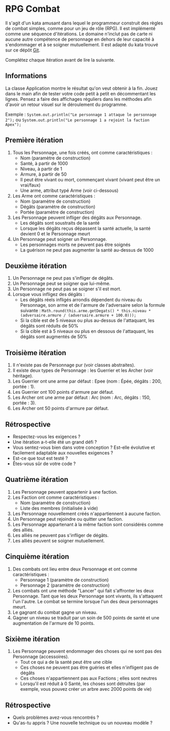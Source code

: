 # RPG Combat

Il s'agit d'un kata amusant dans lequel le programmeur construit des règles de combat simples, comme 
pour un jeu de rôle (RPG). Il est implémenté comme une séquence d'itérations. Le domaine n'inclut pas 
de carte ni aucune autre compétence de personnage en dehors de leur capacité à s'endommager et à se 
soigner mutuellement. Il est adapté du kata trouvé sur ce dépôt [Git](https://github.com/ardalis/kata-catalog).

Complétez chaque itération avant de lire la suivante.

## Informations
La classe Application montre le résultat qu'on veut obtenir à la fin. Jouez dans le main afin de tester votre code petit à petit en décommentant les lignes.
Pensez a faire des affichages réguliers dans les méthodes afin d'avoir un retour visuel sur le déroulement du programme.

Exemple : `System.out.println("Le personnage 1 attaque le personnage 2");` ou `System.out.println("Le personnage 1 a rejoint la faction Apex");`

## Première itération
1) Tous les Personnage, une fois créés, ont comme caractéristiques :
   - Nom (paramètre de construction)
   - Santé, à partir de 1000
   - Niveau, à partir de 1
   - Armure, à partir de 50
   - Il peut être vivant ou mort, commençant vivant (vivant peut être un vrai/faux)
   - Une arme, attribut typé Arme (voir ci-dessous)
2) Les Arme ont comme caractéristiques :
   - Nom (paramètre de construction)
   - Dégâts (paramètre de construction)
   - Portée (paramètre de construction)
3) Les Personnage peuvent infliger des dégâts aux Personnage. 
   - Les dégâts sont soustraits de la santé
   - Lorsque les dégâts reçus dépassent la santé actuelle, la santé devient 0 et le Personnage meurt
4) Un Personnage peut soigner un Personnage. 
   - Les personnages morts ne peuvent pas être soignés
   - La guérison ne peut pas augmenter la santé au-dessus de 1000

## Deuxième itération
1) Un Personnage ne peut pas s'infliger de dégâts.
2) Un Personnage peut se soigner que lui-même.
3) Un Personnage ne peut pas se soigner s'il est mort.
4) Lorsque vous infligez des dégâts :
   - Les dégâts réels infligés arrondis dépendent du niveau du Personnage, son arme et de l'armure de l'adversaire selon la formule suivante :
   `Math.round(this.arme.getDegats() * this.niveau * (adversaire.armure / (adversaire.armure + 100.0)));`
   - Si la cible est de 5 niveaux ou plus au-dessus de l'attaquant, les dégâts sont réduits de 50%
   - Si la cible est à 5 niveaux ou plus en dessous de l'attaquant, les dégâts sont augmentés de 50%

## Troisième itération
1) Il n'existe pas de Personnage pur (voir classes abstraites).
2) Il existe deux types de Personnage : les Guerrier et les Archer (voir héritage).
3) Les Guerrier ont une arme par défaut : Epee (nom : Épée, dégâts : 200, portée : 1).
4) Les Guerrier ont 100 points d'armure par défaut.
5) Les Archer ont une arme par défaut : Arc (nom : Arc, dégâts : 150, portée : 3).
6) Les Archer ont 50 points d'armure par défaut.

## Rétrospective
- Respectez-vous les exigences ? 
- Une itération a-t-elle été un grand défi ?
- Vous sentez-vous bien dans votre conception ? Est-elle évolutive et facilement adaptable aux 
nouvelles exigences ?
- Est-ce que tout est testé ?
- Êtes-vous sûr de votre code ?

## Quatrième itération
1) Les Personnage peuvent appartenir à une faction.
2) Les Faction ont comme caractéristiques :
   - Nom (paramètre de construction)
   - Liste des membres (initialisée à vide)
3) Les Personnage nouvellement créés n'appartiennent à aucune faction.
4) Un Personnage peut rejoindre ou quitter une faction.
5) Les Personnage appartenant à la même faction sont considérés comme des alliés.
6) Les alliés ne peuvent pas s'infliger de dégâts.
7) Les alliés peuvent se soigner mutuellement.

## Cinquième itération
1) Des combats ont lieu entre deux Personnage et ont comme caractéristiques :
   - Personnage 1 (paramètre de construction)
   - Personnage 2 (paramètre de construction)
2) Les combats ont une méthode "Lancer" qui fait s'affronter les deux Personnage. Tant que les deux Personnage sont vivants, ils s'attaquent l'un l'autre. Le combat se termine lorsque l'un des deux personnages meurt.
3) Le gagnant du combat gagne un niveau.
4) Gagner un niveau se traduit par un soin de 500 points de santé et une augmentation de l'armure de 10 points.

## Sixième itération
1) Les Personnage peuvent endommager des choses qui ne sont pas des Personnage (accessoires). 
   - Tout ce qui a de la santé peut être une cible 
   - Ces choses ne peuvent pas être guéries et elles n'infligent pas de dégâts 
   - Ces choses n'appartiennent pas aux Factions ; elles sont neutres 
   - Lorsqu'il est réduit à 0 Santé, les choses sont détruites (par exemple, vous pouvez créer un 
   arbre avec 2000 points de vie)

## Rétrospective
- Quels problèmes avez-vous rencontrés ?
- Qu'as-tu appris ? Une nouvelle technique ou un nouveau modèle ?